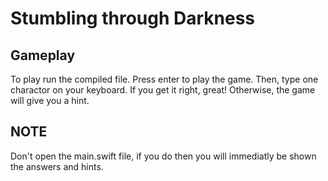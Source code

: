 # Stumbling through Darkness
## Gameplay
To play run the compiled file. Press enter to play the game.
Then, type one charactor on your keyboard. If you get it right, great!
Otherwise, the game will give you a hint.

## NOTE
Don't open the main.swift file, if you do then you will immediatly be shown
the answers and hints.